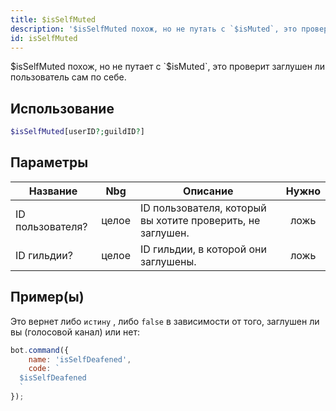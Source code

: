 ```yaml
---
title: $isSelfMuted
description: '$isSelfMuted похож, но не путать с `$isMuted`, это проверит заглушен ли пользователь сам по себе.'
id: isSelfMuted
---
```


$isSelfMuted похож, но не путает с `$isMuted`, это проверит заглушен ли пользователь сам по себе.

## Использование

```php
$isSelfMuted[userID?;guildID?]
```

## Параметры

| Название         | Nbg   | Описание                                                   | Нужно |
| ---------------- | ----- | ---------------------------------------------------------- |:-----:|
| ID пользователя? | целое | ID пользователя, который вы хотите проверить, не заглушен. | ложь  |
| ID гильдии?      | целое | ID гильдии, в которой они заглушены.                       | ложь  |

## Пример(ы)

Это вернет либо `истину` , либо `false` в зависимости от того, заглушен ли вы (голосовой канал) или нет:

```javascript
bot.command({
    name: 'isSelfDeafened',
    code: `
  $isSelfDeafened
  `
});
```
